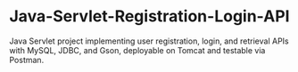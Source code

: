 # Java-Servlet-Registration-Login-API
Java Servlet project implementing user registration, login, and retrieval APIs with MySQL, JDBC, and Gson, deployable on Tomcat and testable via Postman.
